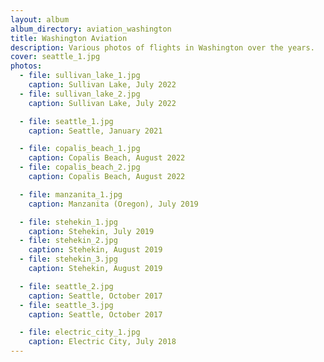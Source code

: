 ```yaml
---
layout: album
album_directory: aviation_washington
title: Washington Aviation
description: Various photos of flights in Washington over the years.
cover: seattle_1.jpg
photos:
  - file: sullivan_lake_1.jpg
    caption: Sullivan Lake, July 2022
  - file: sullivan_lake_2.jpg
    caption: Sullivan Lake, July 2022

  - file: seattle_1.jpg
    caption: Seattle, January 2021

  - file: copalis_beach_1.jpg
    caption: Copalis Beach, August 2022
  - file: copalis_beach_2.jpg
    caption: Copalis Beach, August 2022

  - file: manzanita_1.jpg
    caption: Manzanita (Oregon), July 2019

  - file: stehekin_1.jpg
    caption: Stehekin, July 2019
  - file: stehekin_2.jpg
    caption: Stehekin, August 2019
  - file: stehekin_3.jpg
    caption: Stehekin, August 2019

  - file: seattle_2.jpg
    caption: Seattle, October 2017
  - file: seattle_3.jpg
    caption: Seattle, October 2017

  - file: electric_city_1.jpg
    caption: Electric City, July 2018
---
```

